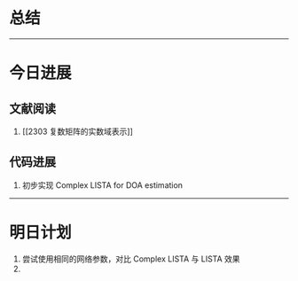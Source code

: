 # 总结


---

# 今日进展

## 文献阅读

1. [[2303 复数矩阵的实数域表示]]

## 代码进展

1. 初步实现 Complex LISTA for DOA estimation

---

# 明日计划

1. 尝试使用相同的网络参数，对比 Complex LISTA 与 LISTA 效果
2. 


